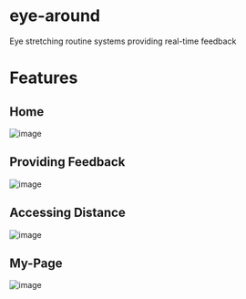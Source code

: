 # eye-around

Eye stretching routine systems providing real-time feedback

# Features
## Home
![image](https://github.com/user-attachments/assets/e6ed61f3-397d-4283-925e-b911ed06c706)

## Providing Feedback
![image](https://github.com/user-attachments/assets/0fdc1b8e-0b62-4063-801c-28ff7c52f903)

## Accessing Distance
![image](https://github.com/user-attachments/assets/520a718e-8c9c-42fd-94c8-f9911eedbd72)

## My-Page
![image](https://github.com/user-attachments/assets/cdfee909-96ab-43fd-af70-14b1b7e28fc0)
